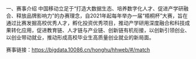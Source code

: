 一、赛事介绍
中国移动立足于“打造大数据生态、培养数字化人才、促进产学研融合、释放品牌影响力”的办赛理念，自2021年起每年举办一届“梧桐杯”大赛，旨在通过比赛发掘高校优秀人才，孵化投资优秀项目，推动产学研用深度融合和科技成果转化应用，促进教育链、人才链与产业链、创新链有机衔接，以创新引领创业、以创业带动就业，推动形成高校毕业生高质量创业就业的新局面。

赛事链接：https://bigdata.10086.cn/honghu/hhweb/#/match
